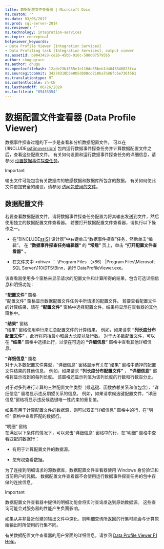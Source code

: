 ```yaml
---
title: 数据配置文件查看器 | Microsoft Docs
ms.custom: ''
ms.date: 03/06/2017
ms.prod: sql-server-2014
ms.reviewer: ''
ms.technology: integration-services
ms.topic: conceptual
helpviewer_keywords:
- Data Profile Viewer [Integration Services]
- Data Profiling task [Integration Services], output viewer
ms.assetid: b9043428-ce26-45bb-910c-588d07579565
author: chugugrace
ms.author: chugu
ms.openlocfilehash: 12ade23b1555e1e116de35beb1d4043840823fca
ms.sourcegitcommit: 34278310b3e005d008cd2106a7b86fc6e736f661
ms.translationtype: MT
ms.contentlocale: zh-CN
ms.lasthandoff: 06/26/2020
ms.locfileid: "85433354"
---
```

# <a name="data-profile-viewer"></a>数据配置文件查看器 (Data Profile Viewer)
  数据事件探查过程的下一步是查看和分析数据配置文件。 可以在 [!INCLUDE[ssISnoversion](../../includes/ssisnoversion-md.md)] 包内运行数据事件探查任务并计算数据配置文件之后，查看这些配置文件。 有关如何设置和运行数据事件探查任务的详细信息，请参阅 [设置数据事件探查任务](data-profiling-task.md)。  
  
> [!IMPORTANT]  
>  输出文件可能包含有关数据库的敏感数据和数据库所包含的数据。 有关如何使此文件更加安全的建议，请参阅 [访问包使用的文件](../access-to-files-used-by-packages.md)。  
  
## <a name="data-profiles"></a>数据配置文件  
 若要查看数据配置文件，请将数据事件探查任务配置为将其输出发送到文件，然后使用独立的数据配置文件查看器。 若要打开数据配置文件查看器，请执行以下操作之一。  
  
-   在“[!INCLUDE[ssIS](../../includes/ssis-md.md)] 设计器”中右键单击“数据事件探查”任务，然后单击“编辑”。 在 **“数据事件探查任务编辑器”** 的 **“常规”** 页上，单击 **“打开配置文件查看器”** 。  
  
-   在文件夹中 *\<drive>* ： \Program Files （x86） |Program Files\Microsoft SQL Server\110\DTS\Binn，运行 DataProfileViewer.exe。  
  
 该查看器使用多个窗格来显示请求的配置文件和计算所得的结果，包含可选详细信息和明细功能：  
  
 **“配置文件”** 窗格  
 “配置文件”  窗格显示数据配置文件任务中所请求的配置文件。 若要查看配置文件的计算结果，请在 **“配置文件”** 窗格中选择配置文件，结果将显示在查看器的其他窗格中。  
  
 **“结果”** 窗格  
 “结果”  窗格使用单行来汇总配置文件的计算结果。 例如，如果请求 **“列长度分布配置文件”** ，此行将包括最小和最大长度以及行数。 对于大多数配置文件，可以在 **“结果”** 窗格中选择此行，以便在可选的 **“详细信息”** 窗格中查看其他详细信息。  
  
 **“详细信息”** 窗格  
 对于大多数配置文件类型，“详细信息”  窗格显示有关在“结果”  窗格中选择的配置文件结果的其他信息。 例如，如果请求 **“列长度分布配置文件”** ， **“详细信息”** 窗格将显示找到的每列长度。 该窗格还显示列值为该列长度的行数和行数百分比。  
  
 对于对多列进行计算的三种配置文件类型（候选键、函数依赖关系和值包含），“详细信息”  窗格显示违反期望关系的信息。 例如，如果请求候选键配置文件，“详细信息”窗格将显示违反候选键唯一性约束的重复值。  
  
 如果有用于计算配置文件的数据源，则可以双击“详细信息”  窗格中的行，在“明细”  窗格中查看匹配的数据行。  
  
 “明细”  窗格  
 在满足以下条件的情况下，可以双击“详细信息”  窗格中的行，在“明细”  窗格中查看匹配的数据行：  
  
-   有用于计算配置文件的数据源。  
  
-   您有权查看数据。  
  
 为了连接到明细请求的源数据库，数据配置文件查看器使用 Windows 身份验证和当前用户的凭据。 数据配置文件查看器不会使用运行数据事件探查任务的包中存储的连接信息。  
  
> [!IMPORTANT]  
>  数据配置文件查看器中提供的明细功能会将实时查询发送到原始数据源。 这些查询可能会对服务器的性能产生负面影响。  
>   
>  如果从并非最近创建的输出文件中深化，则明细查询所返回的行集可能会与计算原始输出时所使用的行集不同。  
  
 有关数据配置文件查看器的用户界面的详细信息，请参阅 [Data Profile Viewer F1 Help](../data-profile-viewer-f1-help.md)。  
  
  
